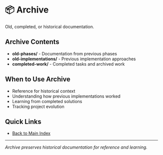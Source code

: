 # 📦 Archive

Old, completed, or historical documentation.

## Archive Contents

- **old-phases/** - Documentation from previous phases
- **old-implementations/** - Previous implementation approaches
- **completed-work/** - Completed tasks and archived work

## When to Use Archive

- Reference for historical context
- Understanding how previous implementations worked
- Learning from completed solutions
- Tracking project evolution

## Quick Links

- [Back to Main Index](../README.md)

---

*Archive preserves historical documentation for reference and learning.*
